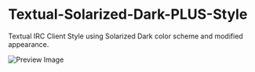 # Textual-Solarized-Dark-PLUS-Style
Textual IRC Client Style using Solarized Dark color scheme and modified appearance.

![Preview Image](http://i.imgur.com/UR6wYZE.png)

